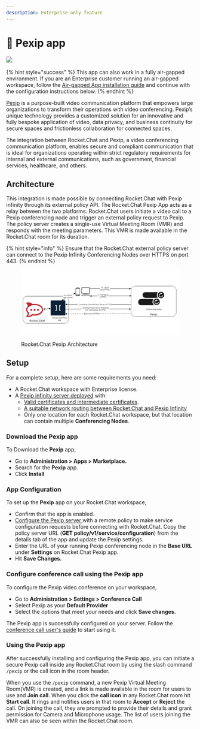 ```yaml
---
description: Enterprise only feature
---
```


# 👑 Pexip app

![](<../../../.gitbook/assets/2021-06-10\_22-31-38 (3) (3) (3) (3) (3) (3) (3) (3) (3) (2) (3) (1) (1) (1) (1) (1) (1) (1) (11) (1) (29).jpg>)

{% hint style="success" %}
This app can also work in a fully air-gapped environment. If you are an Enterprise customer running an air-gapped workspace, follow the [Air-gapped App installation guide](../../../setup-and-configure/rocket.chat-air-gapped-deployment/air-gapped-app-installation.md) and continue with the configuration instructions below.
{% endhint %}

[Pexip](https://www.pexip.com/) is a purpose-built video communication platform that empowers large organizations to transform their operations with video conferencing. Pexip’s unique technology provides a customized solution for an innovative and fully bespoke application of video, data privacy, and business continuity for secure spaces and frictionless collaboration for connected spaces.

The integration between Rocket.Chat and Pexip, a video conferencing communication platform, enables secure and compliant communication that is ideal for organizations operating within strict regulatory requirements for internal and external communications, such as government, financial services, healthcare, and others.

## Architecture&#x20;

This integration is made possible by connecting Rocket.Chat with Pexip infinity through its external policy API. The Rocket.Chat Pexip App acts as a relay between the two platforms. Rocket.Chat users initiate a video call to a Pexip conferencing node and trigger an external policy request to Pexip. The policy server creates a single-use Virtual Meeting Room (VMR) and responds with the meeting parameters. This VMR is made available in the Rocket.Chat room for its duration.

{% hint style="info" %}
Ensure that the Rocket.Chat external policy server can connect to the Pexip Infinity Conferencing Nodes over HTTPS on port 443.
{% endhint %}

<figure><img src="../../../.gitbook/assets/RocketChat-Pexip.png" alt=""><figcaption><p>Rocket.Chat Pexip Architecture</p></figcaption></figure>

## Setup

For a complete setup, here are some requirements you need:

* A Rocket.Chat workspace with Enterprise license.
* A [Pexip infinity server deployed](https://docs.pexip.com/admin/installation\_overview.htm) with:
  * [Valid certificates and intermediate certificates](https://docs.pexip.com/admin/certificate\_management.htm).
  * [A suitable network routing between Rocket.Chat and Pexip Infinity](https://docs.pexip.com/admin/port\_usage.htm)
  * Only one location for each Rocket.Chat workspace, but that location can contain multiple **Conferencing Nodes**.

### Download the Pexip app

To Download the **Pexip** app,

* Go to **Administration > Apps > Marketplace.**
* Search for the **Pexip** app.
* Click **Install**

### App Configuration&#x20;

To set up the **Pexip** app on your Rocket.Chat workspace,

* Confirm that the app is enabled.
* [Configure the Pexip server ](https://docs.pexip.com/admin/integrate\_policy.htm)with a remote policy to make service configuration requests before connecting with Rocket.Chat. Copy the policy server URL (**GET policy/v1/service/configuration**) from the details tab of the app and update the Pexip settings.
* Enter the URL of your running Pexip conferencing node in the **Base URL** under **Settings** on Rocket.Chat Pexip app.
* &#x20;Hit **Save Changes.**

### Configure conference call using the Pexip app&#x20;

To configure the Pexip video conference on your workspace,

* Go to **Administration > Settings > Conference Call**
* Select Pexip as your **Default Provider**
* Select the options that meet your needs and click **Save changes.**&#x20;

The Pexip app is successfully configured on your server. Follow the [conference call user's guide](../conference-call-users-guide.md) to start using it.

### Using the Pexip app

After successfully installing and configuring the Pexip app, you can initiate a secure Pexip call inside any Rocket.Chat room by using the slash command `/pexip` or the call icon in the room header.&#x20;

When you use the `/pexip` command, a new Pexip Virtual Meeting Room(VMR) is created, and a link is made available in the room for users to use and **Join call**. When you click the **call icon** in any Rocket.Chat room hit **Start call**. It rings and notifies users in that room to **Accept** or **Reject** the call. On joining the call, they are prompted to provide their details and grant permission for Camera and Microphone usage. The list of users joining the VMR can also be seen within the Rocket.Chat room.
